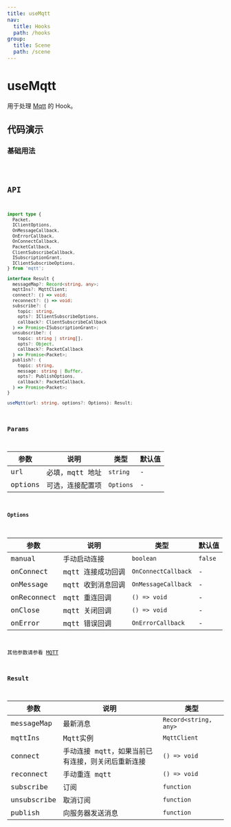 ```yaml
---
title: useMqtt
nav:
  title: Hooks
  path: /hooks
group:
  title: Scene
  path: /scene
---
```


# useMqtt

用于处理 [Mqtt](https://github.com/mqttjs/MQTT.js) 的 Hook。

## 代码演示

### 基础用法

<code src="./demo/demo01.tsx" />

## API

```ts
import type {
  Packet,
  IClientOptions,
  OnMessageCallback,
  OnErrorCallback,
  OnConnectCallback,
  PacketCallback,
  ClientSubscribeCallback,
  ISubscriptionGrant,
  IClientSubscribeOptions,
} from 'mqtt';

interface Result {
  messageMap?: Record<string, any>;
  mqttIns?: MqttClient;
  connect?: () => void;
  reconnect?: () => void;
  subscribe?: (    
    topic: string,
    opts?: IClientSubscribeOptions,
    callback?: ClientSubscribeCallback
  ) => Promise<ISubscriptionGrant>;
  unsubscribe?: (    
    topic: string | string[],
    opts?: Object,
    callback?: PacketCallback
  ) => Promise<Packet>;
  publish?: (    
    topic: string,
    message: string | Buffer,
    opts?: PublishOptions,
    callback?: PacketCallback,
  ) => Promise<Packet>;
}

useMqtt(url: string, options?: Options): Result;
```

### Params

| 参数      | 说明                 | 类型      | 默认值 |
|-----------|----------------------|-----------|--------|
| url | 必填，mqtt 地址 | `string`  | -      |
| options   | 可选，连接配置项     | `Options` | -      |

#### Options

| 参数              | 说明                   | 类型                                              | 默认值  |
|-------------------|------------------------|---------------------------------------------------|---------|
| manual            | 手动启动连接 | `boolean`      |`false`    |
| onConnect         | mqtt 连接成功回调     | `OnConnectCallback`     | -       |
| onMessage         | mqtt 收到消息回调 | `OnMessageCallback` | -       |
| onReconnect       | mqtt 重连回调     | `() => void`     | -       |
| onClose       | mqtt 关闭回调     | `() => void`     | -       |
| onError       | mqtt 错误回调     | `OnErrorCallback`     | -       |

其他参数请参看 [MQTT](https://github.com/mqttjs/MQTT.js#connect)

### Result

| 参数          | 说明                                                   | 类型                           |
|---------------|--------------------------------------------------------|--------------------------------|
| messageMap | 最新消息                                               | `Record<string, any>` |
| mqttIns   | Mqtt实例                                         | `MqttClient`            |
| connect       | 手动连接 mqtt，如果当前已有连接，则关闭后重新连接 | `() => void`                   |
| reconnect    | 手动重连 mqtt                         | `() => void`                 |
| subscribe    | 订阅                        | `function`                 |
| unsubscribe    | 取消订阅                       | `function`                 |
| publish    | 向服务器发送消息                 | `function`                 |
